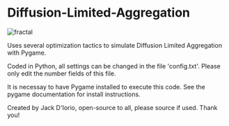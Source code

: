 # Diffusion-Limited-Aggregation
![fractal](https://user-images.githubusercontent.com/73403239/207200254-93436730-273c-429d-a3e4-aae052db322b.PNG)

Uses several optimization tactics to simulate Diffusion Limited Aggregation with Pygame.

Coded in Python, all settings can be changed in the file 'config.txt'. Please only edit the number fields of this file.

It is necessay to have Pygame installed to execute this code. See the pygame documentation for install instructions.

Created by Jack D'Iorio, open-source to all, please source if used. Thank you!
